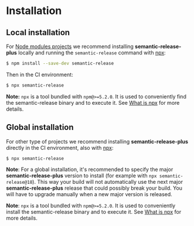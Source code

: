 # Installation

## Local installation

For [Node modules projects](https://docs.npmjs.com/getting-started/creating-node-modules) we recommend installing **semantic-release-plus** locally and running the `semantic-release` command with [npx](https://www.npmjs.com/package/npx):

```bash
$ npm install --save-dev semantic-release
```

Then in the CI environment:

```bash
$ npx semantic-release
```

**Note:** `npx` is a tool bundled with `npm@>=5.2.0`. It is used to conveniently find the semantic-release binary and to execute it. See [What is npx](../support/FAQ.md#what-is-npx) for more details.

## Global installation

For other type of projects we recommend installing **semantic-release-plus** directly in the CI environment, also with [npx](https://www.npmjs.com/package/npx):

```bash
$ npx semantic-release
```

**Note**: For a global installation, it's recommended to specify the major **semantic-release-plus** version to install (for example with `npx semantic-release@18`).
This way your build will not automatically use the next major **semantic-release-plus** release that could possibly break your build.
You will have to upgrade manually when a new major version is released.

**Note**: `npx` is a tool bundled with `npm@>=5.2.0`. It is used to conveniently install the semantic-release binary and to execute it.
See [What is npx](../support/FAQ.md#what-is-npx) for more details.
